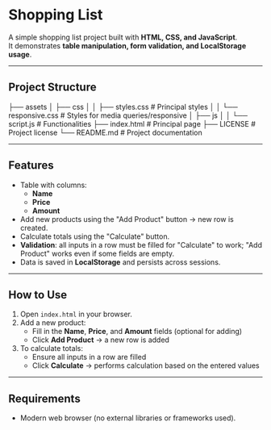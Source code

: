 # Shopping List

A simple shopping list project built with **HTML, CSS, and JavaScript**.  
It demonstrates **table manipulation, form validation, and LocalStorage usage**.

---

## Project Structure

├── assets
│ ├── css
│ │ ├── styles.css # Principal styles
│ │ └── responsive.css # Styles for media queries/responsive
│ ├── js
│ │ └── script.js # Functionalities
├── index.html # Principal page
├── LICENSE # Project license
└── README.md # Project documentation

---

## Features

- Table with columns:
  - **Name**  
  - **Price**  
  - **Amount**  
- Add new products using the "Add Product" button → new row is created.  
- Calculate totals using the "Calculate" button.  
- **Validation**: all inputs in a row must be filled for "Calculate" to work; "Add Product" works even if some fields are empty.  
- Data is saved in **LocalStorage** and persists across sessions.  

---

## How to Use

1. Open `index.html` in your browser.  
2. Add a new product:
   - Fill in the **Name**, **Price**, and **Amount** fields (optional for adding)  
   - Click **Add Product** → a new row is added  
3. To calculate totals:
   - Ensure all inputs in a row are filled  
   - Click **Calculate** → performs calculation based on the entered values  

---

## Requirements

- Modern web browser (no external libraries or frameworks used).  